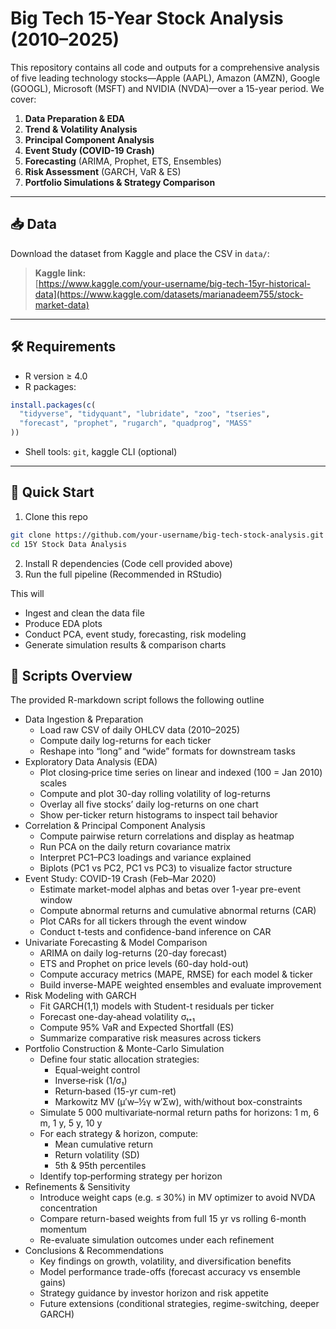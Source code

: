 # Big Tech 15-Year Stock Analysis (2010–2025)

This repository contains all code and outputs for a comprehensive analysis of five leading technology stocks—Apple (AAPL), Amazon (AMZN), Google (GOOGL), Microsoft (MSFT) and NVIDIA (NVDA)—over a 15-year period.  We cover:

1. **Data Preparation & EDA**  
2. **Trend & Volatility Analysis**  
3. **Principal Component Analysis**  
4. **Event Study (COVID-19 Crash)**  
5. **Forecasting** (ARIMA, Prophet, ETS, Ensembles)  
6. **Risk Assessment** (GARCH, VaR & ES)  
7. **Portfolio Simulations & Strategy Comparison**

---

## 📥 Data

Download the dataset from Kaggle and place the CSV in `data/`:

> **Kaggle link:**  
> [https://www.kaggle.com/​your-username/​big-tech-15yr-historical-data](https://www.kaggle.com/datasets/marianadeem755/stock-market-data)

---

## 🛠️ Requirements

- R version ≥ 4.0
- R packages:

```r
install.packages(c(
  "tidyverse", "tidyquant", "lubridate", "zoo", "tseries",
  "forecast", "prophet", "rugarch", "quadprog", "MASS"
))
```
- Shell tools: `git`, kaggle CLI (optional)

---

## 🚀 Quick Start

1. Clone this repo
  ```bash
  git clone https://github.com/your-username/big-tech-stock-analysis.git
  cd 15Y Stock Data Analysis
  ```
2. Install R dependencies (Code cell provided above)
3. Run the full pipeline (Recommended in RStudio)

This will
- Ingest and clean the data file
- Produce EDA plots
- Conduct PCA, event study, forecasting, risk modeling
- Generate simulation results & comparison charts

## 📑 Scripts Overview
The provided R-markdown script follows the following outline
- Data Ingestion & Preparation
  - Load raw CSV of daily OHLCV data (2010–2025)
  - Compute daily log-returns for each ticker
  - Reshape into “long” and “wide” formats for downstream tasks
- Exploratory Data Analysis (EDA)
  - Plot closing‐price time series on linear and indexed (100 = Jan 2010) scales
  - Compute and plot 30-day rolling volatility of log-returns
  - Overlay all five stocks’ daily log-returns on one chart
  - Show per-ticker return histograms to inspect tail behavior
- Correlation & Principal Component Analysis
  - Compute pairwise return correlations and display as heatmap
  - Run PCA on the daily return covariance matrix
  - Interpret PC1–PC3 loadings and variance explained
  - Biplots (PC1 vs PC2, PC1 vs PC3) to visualize factor structure
- Event Study: COVID-19 Crash (Feb–Mar 2020)
  - Estimate market-model alphas and betas over 1-year pre-event window
  - Compute abnormal returns and cumulative abnormal returns (CAR)
  - Plot CARs for all tickers through the event window
  - Conduct t-tests and confidence-band inference on CAR
- Univariate Forecasting & Model Comparison
  - ARIMA on daily log-returns (20-day forecast)
  - ETS and Prophet on price levels (60-day hold-out)
  - Compute accuracy metrics (MAPE, RMSE) for each model & ticker
  - Build inverse-MAPE weighted ensembles and evaluate improvement
- Risk Modeling with GARCH
  - Fit GARCH(1,1) models with Student-t residuals per ticker
  - Forecast one-day‐ahead volatility σₜ₊₁
  - Compute 95% VaR and Expected Shortfall (ES)
  - Summarize comparative risk measures across tickers
- Portfolio Construction & Monte-Carlo Simulation
  - Define four static allocation strategies:
    - Equal‐weight control
    - Inverse‐risk (1/σ₁)
    - Return‐based (15-yr cum-ret)
    - Markowitz MV (μ′w–½γ w′Σw), with/without box-constraints
  - Simulate 5 000 multivariate‐normal return paths for horizons: 1 m, 6 m, 1 y, 5 y, 10 y
  - For each strategy & horizon, compute:
    - Mean cumulative return
    - Return volatility (SD)
    - 5th & 95th percentiles
  - Identify top‐performing strategy per horizon
- Refinements & Sensitivity
  - Introduce weight caps (e.g. ≤ 30%) in MV optimizer to avoid NVDA concentration
  - Compare return-based weights from full 15 yr vs rolling 6-month momentum
  - Re-evaluate simulation outcomes under each refinement
- Conclusions & Recommendations
  - Key findings on growth, volatility, and diversification benefits
  - Model performance trade-offs (forecast accuracy vs ensemble gains)
  - Strategy guidance by investor horizon and risk appetite
  - Future extensions (conditional strategies, regime-switching, deeper GARCH)














